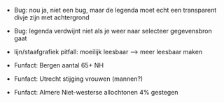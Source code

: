 - Bug: nou ja, niet een bug, maar de legenda moet echt een transparent divje zijn met achtergrond
- Bug: legenda verdwijnt niet als je weer naar selecteer gegevensbron gaat

- lijn/staafgrafiek pitfall: moeilijk leesbaar --> meer leesbaar maken

- Funfact: Bergen aantal 65+   NH
- Funfact: Utrecht stijging vrouwen (mannen?)
- Funfact: Almere Niet-westerse allochtonen 4% gestegen
